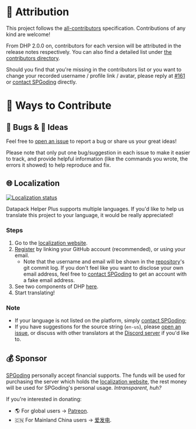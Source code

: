 # 📝 Attribution

This project follows the [all-contributors](https://github.com/all-contributors/all-contributors) specification. Contributions of any kind are welcome!

From DHP 2.0.0 on, contributors for each version will be attributed in the release notes respectively. You can also find a detailed list under [the contributors directory](https://github.com/SPGoding/datapack-language-server/tree/master/contributors).

Should you find that you're missing in the contributors list or you want to change your recorded username / profile link / avatar, please reply at [#161](https://github.com/SPGoding/datapack-language-server/issues/161) or [contact SPGoding](https://github.com/SPGoding/datapack-language-server/wiki/Contact-SPGoding) directly.

# 🚧 Ways to Contribute

## 🐛 Bugs & 🤔 Ideas

Feel free to [open an issue](https://github.com/SPGoding/datapack-language-server/issues/new) to report a bug or share us your great ideas!

Please note that only put one bug/suggestion in each issue to make it easier to track, and provide helpful information (like the commands you wrote, the errors it showed) to help reproduce and fix.

## 🌐 Localization

[![Localization status](https://dhp.spgoding.com/widgets/datapack-helper-plus/-/multi-auto.svg)](https://dhp.spgoding.com/engage/datapack-helper-plus/?utm_source=widget)

Datapack Helper Plus supports multiple languages. If you'd like to help us translate this project to your language, it would be really appreciated!

### Steps

1. Go to the [localization website](https://dhp.spgoding.com).
2. [Register](https://dhp.spgoding.com/accounts/register) by linking your GitHub account (recommended), or using your email.
    - Note that the username and email will be shown in the [repository](https://github.com/SPGoding/datapack-language-server)'s git commit log. If you don't feel like you want to disclose your own email address, feel free to [contact SPGoding](https://github.com/SPGoding/datapack-language-server/wiki/Contact-SPGoding) to get an account with a fake email address.
3. See two components of DHP [here](https://dhp.spgoding.com/projects/datapack-helper-plus).
4. Start translating!

### Note

- If your language is not listed on the platform, simply [contact SPGoding](https://github.com/SPGoding/datapack-language-server/wiki/Contact-SPGoding);
- If you have suggestions for the source string (`en-us`), please [open an issue](https://github.com/SPGoding/datapack-language-server/issues/new), or discuss with other translators at the [Discord server](https://discord.gg/EbdseuS) if you'd like to.

## 💰 Sponsor

[SPGoding](https://github.com/SPGoding) personally accept financial supports. The funds will be used for purchasing the server which holds the [localization website](https://dhp.spgoding.com), the rest money will be used for SPGoding's personal usage. _Intransparent, huh?_

If you're interested in donating:

- 🌎 For global users -> [Patreon](https://patreon.com/SPGoding).
- 🇨🇳 For Mainland China users -> [爱发电](https://afdian.net/@SPGoding).
